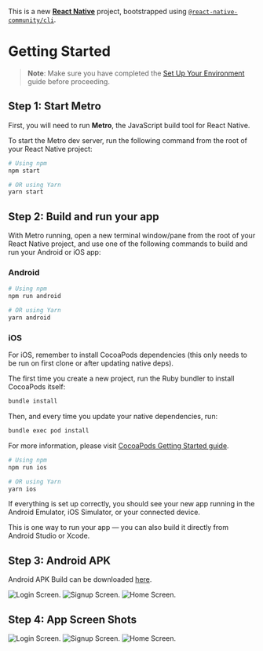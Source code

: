 This is a new [**React Native**](https://reactnative.dev) project, bootstrapped using [`@react-native-community/cli`](https://github.com/react-native-community/cli).

# Getting Started

> **Note**: Make sure you have completed the [Set Up Your Environment](https://reactnative.dev/docs/set-up-your-environment) guide before proceeding.

## Step 1: Start Metro

First, you will need to run **Metro**, the JavaScript build tool for React Native.

To start the Metro dev server, run the following command from the root of your React Native project:

```sh
# Using npm
npm start

# OR using Yarn
yarn start
```

## Step 2: Build and run your app

With Metro running, open a new terminal window/pane from the root of your React Native project, and use one of the following commands to build and run your Android or iOS app:

### Android

```sh
# Using npm
npm run android

# OR using Yarn
yarn android
```

### iOS

For iOS, remember to install CocoaPods dependencies (this only needs to be run on first clone or after updating native deps).

The first time you create a new project, run the Ruby bundler to install CocoaPods itself:

```sh
bundle install
```

Then, and every time you update your native dependencies, run:

```sh
bundle exec pod install
```

For more information, please visit [CocoaPods Getting Started guide](https://guides.cocoapods.org/using/getting-started.html).

```sh
# Using npm
npm run ios

# OR using Yarn
yarn ios
```

If everything is set up correctly, you should see your new app running in the Android Emulator, iOS Simulator, or your connected device.

This is one way to run your app — you can also build it directly from Android Studio or Xcode.

## Step 3: Android APK

Android APK Build can be downloaded [here](https://drive.google.com/file/d/174csW9N_NPHk4dSLqz4dO01nXJANaP2K/view?usp=drive_link).

![Login Screen.](./src/assets/login-screen.png 'This is a Login Screen.')
![Signup Screen.](./src/assets/signup-screen.png 'This is a Signup Screen.')
![Home Screen.](./src/assets/home-screen.png 'This is a Home Screen.')

## Step 4: App Screen Shots

![Login Screen.](./src/assets/login-screen.png 'This is a Login Screen.')
![Signup Screen.](./src/assets/signup-screen.png 'This is a Signup Screen.')
![Home Screen.](./src/assets/home-screen.png 'This is a Home Screen.')
